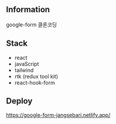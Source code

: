 ## Information

google-form 클론코딩

## Stack

-   react
-   javaScript
-   tailwind
-   rtk (redux tool kit)
-   react-hook-form

## Deploy

https://google-form-jangsebari.netlify.app/
